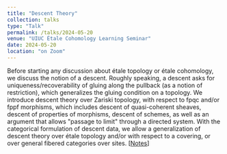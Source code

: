 ```yaml
---
title: "Descent Theory"
collection: talks
type: "Talk"
permalink: /talks/2024-05-20
venue: "UIUC Étale Cohomology Learning Seminar"
date: 2024-05-20
location: "on Zoom"
---
```


Before starting any discussion about étale topology or étale cohomology, we discuss the notion of a descent. Roughly speaking, a descent asks for uniqueness/recoverability of gluing along the pullback (as a notion of restriction), which generalizes the gluing condition on a topology. We introduce descent theory over Zariski topology, with respect to fpqc and/or fppf morphisms, which includes descent of quasi-coherent sheaves, descent of properties of morphisms, descent of schemes, as well as an argument that allows "passage to limit" through a directed system.  With the categorical formulation of descent data, we allow a generalization of descent theory over étale topology and/or with respect to a covering, or over general fibered categories over sites. [<a href = "../files/Descent_Theory_Notes.pdf">Notes</a>]
